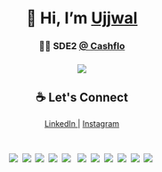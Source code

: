 <h1 align="center"> 👋 Hi, I’m <a href="https://rishu.engineer/"> Ujjwal </a> </h1>

<h3 align="center"> 👨‍💻 SDE2 <a href='https://www.cashflo.io/'> @ Cashflo </a> <h3>

<p align="center">
 <img src="https://github-profile-trophy.vercel.app/?username=ujjwal8880&margin-w=20" /> </p>

 <h2 align="center"> ☕️ Let's Connect  </h2>
<p align="center">
  <a target="_blank" href="https://www.linkedin.com/in/ujjwalsinghal/"> LinkedIn </a> |
  <a target="_blank" href="https://www.instagram.com/he_ujjwalsinghal/"> Instagram </a>
</p>

<br/>

<p align="center">
  <img src="https://img.icons8.com/ios/100/4a90e2/react-native.png"/>&nbsp;
  <img src="https://img.icons8.com/color/96/000000/redux.png"/>&nbsp;
  <img src="https://img.icons8.com/color/96/000000/typescript.png"/>&nbsp;
  <img src="https://img.icons8.com/color/96/000000/nextjs.png"/>&nbsp;
  <img src="https://img.icons8.com/color/96/000000/javascript.png"/> &nbsp;
  <img src="https://img.icons8.com/color/96/000000/postgreesql.png"/>&nbsp;
  <img src="https://img.icons8.com/color/96/000000/html-5.png"/>&nbsp;
  <img src="https://img.icons8.com/color/96/000000/css3.png"/>&nbsp;
  <img src="https://img.icons8.com/windows/96/4a90e2/node-js.png"/>&nbsp;
  <img src="https://img.icons8.com/color/96/000000/vue-js.png"/>&nbsp;
  <img src="https://img.icons8.com/color/96/4a90e2/mongodb.png"/>&nbsp;
<p>
